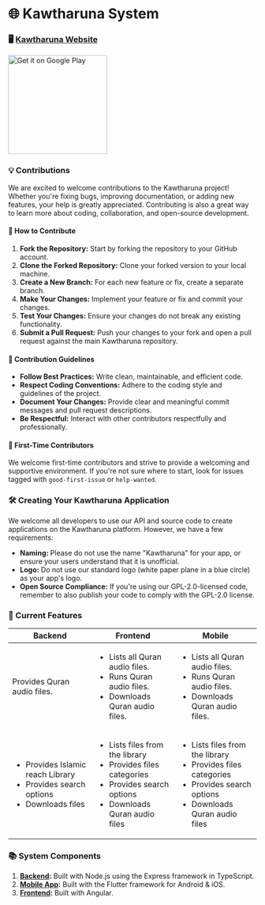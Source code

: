 # 🌐 Kawtharuna System

### 🖥️ [Kawtharuna Website](https://www.kawtharuna.com)
<a href='https://play.google.com/store/apps/details?id=com.kawtharuna.mobile&pcampaignid=pcampaignidMKT-Other-global-all-co-prtnr-py-PartBadge-Mar2515-1'>
<img alt='Get it on Google Play' src='https://play.google.com/intl/en_us/badges/static/images/badges/en_badge_web_generic.png' width="200"/>
</a>

### 💡 Contributions

We are excited to welcome contributions to the Kawtharuna project! Whether you're fixing bugs, improving documentation, or adding new features, your help is greatly appreciated. Contributing is also a great way to learn more about coding, collaboration, and open-source development.

#### 🚀 How to Contribute

1. **Fork the Repository:** Start by forking the repository to your GitHub account.
2. **Clone the Forked Repository:** Clone your forked version to your local machine.
3. **Create a New Branch:** For each new feature or fix, create a separate branch.
4. **Make Your Changes:** Implement your feature or fix and commit your changes.
5. **Test Your Changes:** Ensure your changes do not break any existing functionality.
6. **Submit a Pull Request:** Push your changes to your fork and open a pull request against the main Kawtharuna repository.

#### 📝 Contribution Guidelines

- **Follow Best Practices:** Write clean, maintainable, and efficient code.
- **Respect Coding Conventions:** Adhere to the coding style and guidelines of the project.
- **Document Your Changes:** Provide clear and meaningful commit messages and pull request descriptions.
- **Be Respectful:** Interact with other contributors respectfully and professionally.

#### 🌟 First-Time Contributors

We welcome first-time contributors and strive to provide a welcoming and supportive environment. If you're not sure where to start, look for issues tagged with `good-first-issue` or `help-wanted`.

### 🛠️ Creating Your Kawtharuna Application

We welcome all developers to use our API and source code to create applications on the Kawtharuna platform. However, we have a few requirements:

- **Naming:** Please do not use the name "Kawtharuna" for your app, or ensure your users understand that it is unofficial.
- **Logo:** Do not use our standard logo (white paper plane in a blue circle) as your app's logo.
- **Open Source Compliance:** If you're using our GPL-2.0-licensed code, remember to also publish your code to comply with the GPL-2.0 license.

### 🌟 Current Features

| Backend | Frontend | Mobile |
| ------- | -------- | ------ |
| Provides Quran audio files. | <ul><li>Lists all Quran audio files.</li><li>Runs Quran audio files.</li><li>Downloads Quran audio files.</li></ul> | <ul><li>Lists all Quran audio files.</li><li>Runs Quran audio files.</li><li>Downloads Quran audio files.</li></ul> |
| <ul><li>Provides Islamic reach Library</li><li>Provides search options</li><li>Downloads files</li></ul> | <ul><li>Lists files from the library</li><li>Provides files categories</li><li>Provides search options</li><li>Downloads Quran audio files</li></ul> | <ul><li>Lists files from the library</li><li>Provides files categories</li><li>Provides search options</li><li>Downloads Quran audio files</li></ul> |

### 📚 System Components

1. **[Backend](./backend/):** Built with Node.js using the Express framework in TypeScript.
2. **[Mobile App](./mobile/):** Built with the Flutter framework for Android & iOS.
3. **[Frontend](./frontend/):** Built with Angular.
